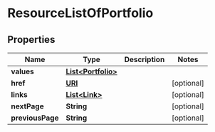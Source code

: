 

# ResourceListOfPortfolio

## Properties

Name | Type | Description | Notes
------------ | ------------- | ------------- | -------------
**values** | [**List&lt;Portfolio&gt;**](Portfolio.md) |  | 
**href** | [**URI**](URI.md) |  |  [optional]
**links** | [**List&lt;Link&gt;**](Link.md) |  |  [optional]
**nextPage** | **String** |  |  [optional]
**previousPage** | **String** |  |  [optional]



